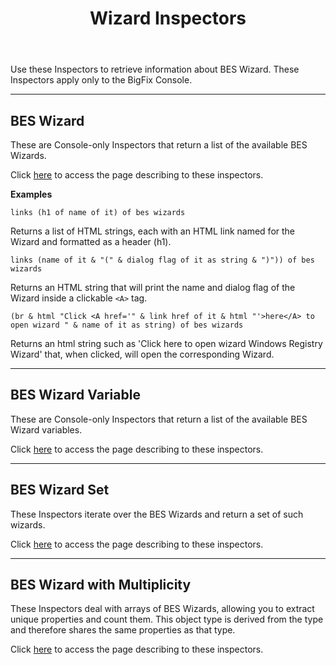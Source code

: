 ﻿---
title: Wizard Inspectors
---

Use these Inspectors to retrieve information about BES Wizard. These Inspectors apply only to the BigFix Console.

---

## BES Wizard

These are Console-only Inspectors that return a list of the available BES Wizards.

Click [here](/relevance/reference/bes-wizard.html) to access the page describing to these inspectors.

**Examples**

```
links (h1 of name of it) of bes wizards
```

Returns a list of HTML strings, each with an HTML link named for the Wizard and formatted as a header (h1).

```
links (name of it & "(" & dialog flag of it as string & ")")) of bes wizards 
```

Returns an HTML string that will print the name and dialog flag of the Wizard inside a clickable `<A>` tag.

```
(br & html "Click <A href='" & link href of it & html "'>here</A> to open wizard " & name of it as string) of bes wizards
```

Returns an html string such as 'Click here to open wizard Windows Registry Wizard' that, when clicked, will open the corresponding Wizard.

---

## BES Wizard Variable

These are Console-only Inspectors that return a list of the available BES Wizard variables.

Click [here](/relevance/reference/bes-wizard-variable.html) to access the page describing to these inspectors.

---

## BES Wizard Set

These Inspectors iterate over the BES Wizards and return a set of such wizards.

Click [here](/relevance/reference/bes-wizard-set.html) to access the page describing to these inspectors.

---


## BES Wizard with Multiplicity

These Inspectors deal with arrays of BES Wizards, allowing you to extract unique properties and count them.
This object type is derived from the <bes wizard> type and therefore shares the same properties as that type.

Click [here](/relevance/reference/bes-wizard-with-multiplicity.html) to access the page describing to these inspectors.

